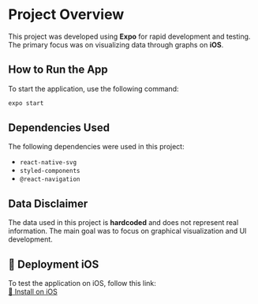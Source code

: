 # Project Overview

This project was developed using **Expo** for rapid development and testing. The primary focus was on visualizing data through graphs on **iOS**.

## How to Run the App

To start the application, use the following command:

```sh
expo start
```

## Dependencies Used

The following dependencies were used in this project:

- `react-native-svg`
- `styled-components`
- `@react-navigation`

## Data Disclaimer

The data used in this project is **hardcoded** and does not represent real information. The main goal was to focus on graphical visualization and UI development.

## 🚀 Deployment iOS  
To test the application on iOS, follow this link:  
[📲 Install on iOS](https://webapp.diawi.com/install/aZ42jT)  
